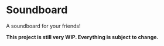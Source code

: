 # Soundboard
 A soundboard for your friends!

**This project is still very WIP. Everything is subject to change.**
